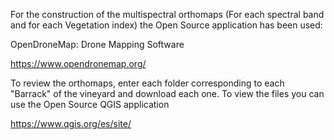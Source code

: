 For the construction of the multispectral orthomaps (For each spectral band and for each Vegetation index) the Open Source application has been used:

OpenDroneMap: Drone Mapping Software

https://www.opendronemap.org/

To review the orthomaps, enter each folder corresponding to each "Barrack" of the vineyard and download each one. To view the files you can use the Open Source QGIS application

https://www.qgis.org/es/site/
